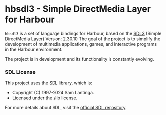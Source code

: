# hbsdl3 - Simple DirectMedia Layer for Harbour

`hbsdl3` is a set of language bindings for Harbour, based on the [SDL3](https://www.libsdl.org/) (Simple DirectMedia Layer) Version: 2.30.10
The goal of the project is to simplify the development of multimedia applications, games, and interactive programs in the Harbour environment.

The project is in development and its functionality is constantly evolving.

### SDL License
This project uses the SDL library, which is:
- Copyright (C) 1997-2024 Sam Lantinga.
- Licensed under the zlib license.

For more details about SDL, visit the [official SDL repository](https://github.com/libsdl-org/SDL).

